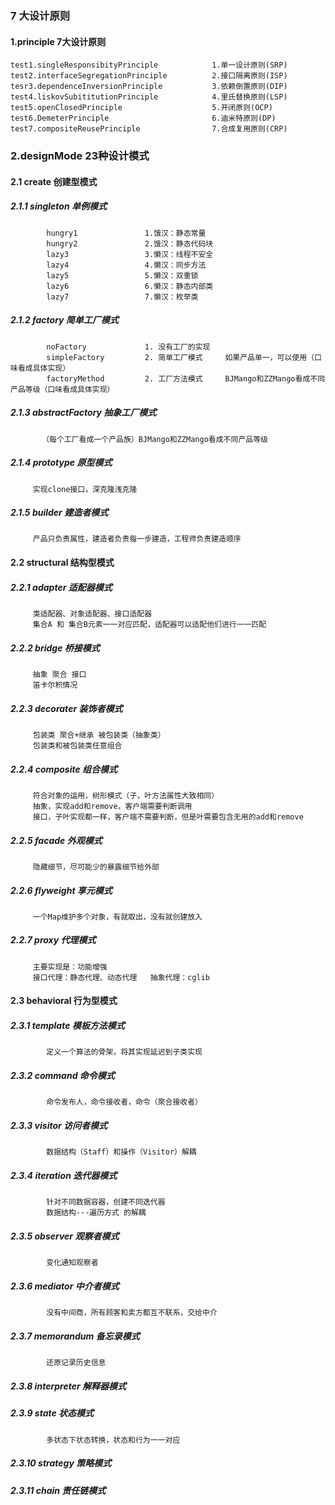 ### 7 大设计原则
#### 1.principle                                  7大设计原则
    test1.singleResponsibityPrinciple            1.单一设计原则(SRP) 
    test2.interfaceSegregationPrinciple          2.接口隔离原则(ISP)
    tesr3.dependenceInversionPrinciple           3.依赖倒置原则(DIP)
    test4.liskovSubititutionPrinciple            4.里氏替换原则(LSP)
    test5.openClosedPrinciple                    5.开闭原则(OCP)
    test6.DemeterPrinciple                       6.迪米特原则(DP)
    test7.compositeReusePrinciple                7.合成复用原则(CRP)
### 2.designMode                  23种设计模式
####    2.1 create                创建型模式
#####    2.1.1 singleton          单例模式
            hungry1               1.饿汉：静态常量
            hungry2               2.饿汉：静态代码块
            lazy3                 3.懒汉：线程不安全
            lazy4                 4.懒汉：同步方法
            lazy5                 5.懒汉：双重锁
            lazy6                 6.懒汉：静态内部类
            lazy7                 7.懒汉：枚举类
#####    2.1.2 factory            简单工厂模式
            noFactory             1. 没有工厂的实现   
            simpleFactory         2. 简单工厂模式     如果产品单一，可以使用（口味看成具体实现）
            factoryMethod         2. 工厂方法模式     BJMango和ZZMango看成不同产品等级（口味看成具体实现）
#####    2.1.3 abstractFactory    抽象工厂模式        
           （每个工厂看成一个产品族）BJMango和ZZMango看成不同产品等级
#####    2.1.4 prototype          原型模式
         实现clone接口，深克隆浅克隆
#####    2.1.5 builder            建造者模式
         产品只负责属性，建造者负责每一步建造，工程师负责建造顺序
         
         
####    2.2 structural            结构型模式
#####    2.2.1 adapter                 适配器模式
         类适配器、对象适配器、接口适配器
         集合A 和 集合B元素一一对应匹配，适配器可以适配他们进行一一匹配
#####    2.2.2 bridge                  桥接模式
         抽象 聚合 接口
         笛卡尔积情况
#####    2.2.3 decorater               装饰者模式
         包装类 聚合+继承 被包装类（抽象类）
         包装类和被包装类任意组合
#####    2.2.4 composite               组合模式
         符合对象的运用，树形模式（子，叶方法属性大致相同）
         抽象，实现add和remove，客户端需要判断调用
         接口，子叶实现都一样，客户端不需要判断，但是叶需要包含无用的add和remove   
#####    2.2.5 facade                  外观模式
         隐藏细节，尽可能少的暴露细节给外部
#####    2.2.6 flyweight               享元模式
         一个Map维护多个对象，有就取出，没有就创建放入
#####    2.2.7 proxy                   代理模式
         主要实现是：功能增强
         接口代理：静态代理、动态代理   抽象代理：cglib
         
         
####   2.3 behavioral            行为型模式
#####    2.3.1  template               模板方法模式
            定义一个算法的骨架，将其实现延迟到子类实现
#####    2.3.2  command                命令模式   
            命令发布人，命令接收者，命令（聚合接收者） 
#####    2.3.3  visitor                访问者模式
            数据结构（Staff）和操作（Visitor）解耦
#####    2.3.4  iteration              迭代器模式
            针对不同数据容器，创建不同迭代器
            数据结构---遍历方式 的解耦
#####    2.3.5  observer               观察者模式
            变化通知观察者
#####    2.3.6  mediator               中介者模式
            没有中间商，所有顾客和卖方都互不联系，交给中介
#####    2.3.7  memorandum             备忘录模式
            还原记录历史信息
#####    2.3.8  interpreter            解释器模式
#####    2.3.9  state                  状态模式
            多状态下状态转换，状态和行为一一对应
#####    2.3.10 strategy               策略模式
#####    2.3.11 chain                  责任链模式